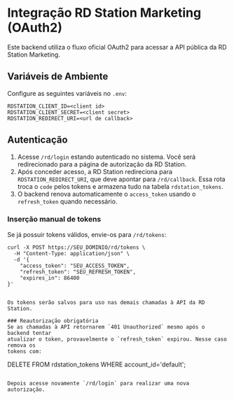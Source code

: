 # Integração RD Station Marketing (OAuth2)

Este backend utiliza o fluxo oficial OAuth2 para acessar a API pública da RD Station Marketing.

## Variáveis de Ambiente
Configure as seguintes variáveis no `.env`:

```
RDSTATION_CLIENT_ID=<client id>
RDSTATION_CLIENT_SECRET=<client secret>
RDSTATION_REDIRECT_URI=<url de callback>
```

## Autenticação
1. Acesse `/rd/login` estando autenticado no sistema. Você será redirecionado para a página de autorização da RD Station.
2. Após conceder acesso, a RD Station redireciona para `RDSTATION_REDIRECT_URI`, que deve apontar para `/rd/callback`. Essa rota troca o `code` pelos tokens e armazena tudo na tabela `rdstation_tokens`.
3. O backend renova automaticamente o `access_token` usando o `refresh_token` quando necessário.

### Inserção manual de tokens
Se já possuir tokens válidos, envie-os para `/rd/tokens`:

```
curl -X POST https://SEU_DOMINIO/rd/tokens \
  -H "Content-Type: application/json" \
  -d '{
    "access_token": "SEU_ACCESS_TOKEN",
    "refresh_token": "SEU_REFRESH_TOKEN",
    "expires_in": 86400
}'


Os tokens serão salvos para uso nas demais chamadas à API da RD Station.

### Reautorização obrigatória
Se as chamadas à API retornarem `401 Unauthorized` mesmo após o backend tentar
atualizar o token, provavelmente o `refresh_token` expirou. Nesse caso remova os
tokens com:

```
DELETE FROM rdstation_tokens WHERE account_id='default';
```

Depois acesse novamente `/rd/login` para realizar uma nova autorização.
